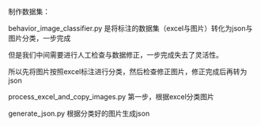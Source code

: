 制作数据集：

behavior_image_classifier.py 是将标注的数据集（excel与图片）转化为json与图片分类，一步完成

但是我们中间需要进行人工检查与数据修正，一步完成失去了灵活性。

所以先将图片按照excel标注进行分类，然后检查修正图片，修正完成后再转为json

process_excel_and_copy_images.py 第一步，根据excel分类图片

generate_json.py 根据分类好的图片生成json
